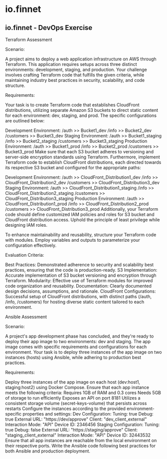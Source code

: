 # io.finnet
io.finnet - DevOps Exercise
---
Terraform Assessment

Scenario:

A project aims to deploy a web application infrastructure on AWS through Terraform. This application requires setups across three distinct environments: development, staging, and production. Your challenge involves crafting Terraform code that fulfills the given criteria, while maintaining industry best practices in security, scalability, and code structure.

Requirements:

Your task is to create Terraform code that establishes CloudFront distributions, utilizing separate Amazon S3 buckets to direct static content for each environment: dev, staging, and prod. The specific configurations are outlined below:

Development Environment:
/auth >> Bucket1_dev
/info >> Bucket2_dev
/customers >> Bucket3_dev
Staging Environment:
/auth >> Bucket1_staging
/info >> Bucket2_staging
/customers >> Bucket3_staging
Production Environment:
/auth >> Bucket1_prod
/info >> Bucket2_prod
/customers >> Bucket3_prod
Make sure that each S3 bucket adheres to versioning and server-side encryption standards using Terraform. Furthermore, implement Terraform code to establish CloudFront distributions, each directed towards its respective S3 bucket and configured for the appropriate paths:

Development Environment:
/auth >> CloudFront_Distribution1_dev
/info >> CloudFront_Distribution2_dev
/customers >> CloudFront_Distribution3_dev
Staging Environment:
/auth >> CloudFront_Distribution1_staging
/info >> CloudFront_Distribution2_staging
/customers >> CloudFront_Distribution3_staging
Production Environment:
/auth >> CloudFront_Distribution1_prod
/info >> CloudFront_Distribution2_prod
/customers >> CloudFront_Distribution3_prod
Additionally, your Terraform code should define customized IAM policies and roles for S3 bucket and CloudFront distribution access. Uphold the principle of least privilege while designing IAM roles.

To enhance maintainability and reusability, structure your Terraform code with modules. Employ variables and outputs to parameterize your configuration effectively.

 

Evaluation Criteria:

Best Practices: Demonstrated adherence to security and scalability best practices, ensuring that the code is production-ready.
S3 Implementation: Accurate implementation of S3 bucket versioning and encryption through Terraform.
Modularity: Effective use of Terraform modules for improved code organization and reusability.
Documentation: Clearly documented design decisions, assumptions, and rationale.
CloudFront Configurations: Successful setup of CloudFront distributions, with distinct paths (/auth, /info, /customers) for hosting diverse static content tailored to each environment.
 

 

Ansible Assessment

Scenario:

A project's app development phase has concluded, and they're ready to deploy their app image to two environments: dev and staging. The app image comes with specific requirements and configurations for each environment. Your task is to deploy three instances of the app image on two instances (hosts) using Ansible, while adhering to production best practices.

Requirements:

Deploy three instances of the app image on each host (dev:host1, staging:host2) using Docker Compose.
Ensure that each app instance meets the following criteria:
Requires 1GB of RAM and 0.3 cores
Needs 5GB of storage to run efficiently
Exposes an API on port 8181
Utilizes a consistent storage volume (secret-keys-volume) that persists across restarts
Configure the instances according to the provided environment-specific properties and settings:
Dev Configuration:
Tuning: true
Debug: true
External URL: "https://dev/approve"
Client: "dev_client_external"
Interaction Mode: "API"
Device ID: 2346456
Staging Configuration:
Tuning: true
Debug: false
External URL: "https://staging/approve"
Client: "staging_client_external"
Interaction Mode: "API"
Device ID: 32443532
Ensure that all app instances are reachable from the local environment on their respective ports.
Write the Ansible code following best practices for both Ansible and production deployment.